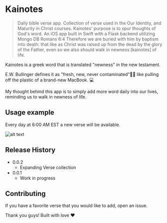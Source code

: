 # Kainotes
> Daily bible verse app. Collection of verse used in the Our Identity, and Maturity in Christ courses. Kainotes' purpose is to spur thoughts of God's word.
> An iOS app built in Swift with a Flask backend utilizing Mongo DB 
Romans 6:4 Therefore we are buried with him by baptism into death: that like as Christ was raised up from the dead by the glory of the Father, even so we also should walk in newness [kainotes] of life.

Kainotes is a greek word that is translated "newness" in the new testament. 

E.W. Bullinger defines it as "fresh, new, never contaminated"🌿🌿 like pulling off the plastic of a brand-new MacBook. 💻

My thought behind this app is to simply add more word daily into our lives, reminding us to walk in newness of life. 

## Usage example

Every day at 6:00 AM EST a new verse will be available.  

![alt text](https://github.com/yen936/kainotes_public/blob/master/kainotes_black.png)

## Release History

* 0.0.2 
     * Expanding Verse collection
* 0.0.1
    * Work in progress


## Contributing

If you have a favorite verse that you would like to add, open an issue. 

Thank you guys! Built with love ❤️ 

